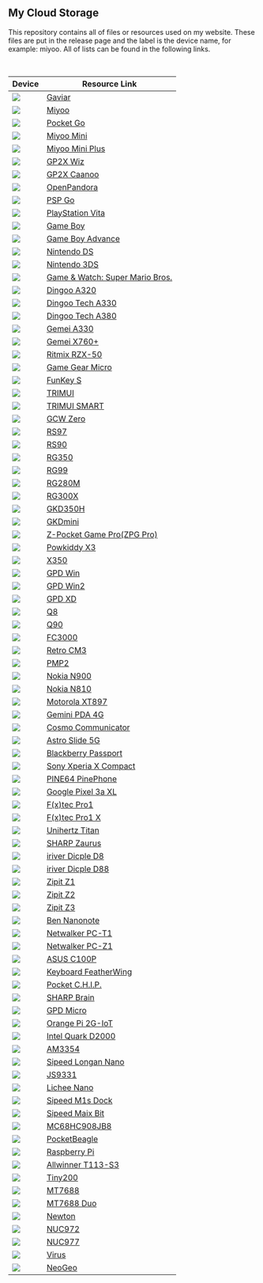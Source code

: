 ## My Cloud Storage
This repository contains all of files or resources used on my website. These files are put in the release page and the label is the device name, for example: miyoo. All of lists can be found in the following links.

&nbsp;

| Device | Resource Link |
| ------ | ------------- |
| ![](images/gaviar.jpg)  | [Gaviar](https://github.com/steward-fu/archives/releases/tag/f133) |
| ![](images/miyoo.jpg)  | [Miyoo](https://github.com/steward-fu/archives/releases/tag/miyoo) |
| ![](images/pocketgo.jpg)  | [Pocket Go](https://github.com/steward-fu/archives/releases/tag/pocketgo) |
| ![](images/miyoo-mini.jpg)  | [Miyoo Mini](https://github.com/steward-fu/archives/releases/tag/miyoo-mini) |
| ![](images/miyoo-mini-plus.jpg)  | [Miyoo Mini Plus](https://github.com/steward-fu/archives/releases/tag/miyoo-mini-plus) |
| ![](images/wiz.jpg)  | [GP2X Wiz](https://github.com/steward-fu/archives/releases/tag/wiz) |
| ![](images/caanoo.jpg)  | [GP2X Caanoo](https://github.com/steward-fu/archives/releases/tag/caanoo) |
| ![](images/pandora.jpg)  | [OpenPandora](https://github.com/steward-fu/archives/releases/tag/openpandora) |
| ![](images/pspgo.jpg)  | [PSP Go](https://github.com/steward-fu/archives/releases/tag/pspgo) |
| ![](images/psv2000.jpg)  | [PlayStation Vita](https://github.com/steward-fu/archives/releases/tag/psv) |
| ![](images/gb.jpg)  | [Game Boy](https://github.com/steward-fu/archives/releases/tag/gb) |
| ![](images/gba.jpg)  | [Game Boy Advance](https://github.com/steward-fu/archives/releases/tag/gba) |
| ![](images/ndsl.jpg)  | [Nintendo DS](https://github.com/steward-fu/archives/releases/tag/nds) |
| ![](images/3ds.jpg)  | [Nintendo 3DS](https://github.com/steward-fu/archives/releases/tag/3ds) |
| ![](images/gw.jpg)  | [Game & Watch: Super Mario Bros.](https://github.com/steward-fu/archives/releases/tag/gw) |
| ![](images/a320.jpg)  | [Dingoo A320](https://github.com/steward-fu/archives/releases/tag/a320) |
| ![](images/a330.jpg)  | [Dingoo Tech A330](https://github.com/steward-fu/archives/releases/tag/a330) |
| ![](images/a380.jpg)  | [Dingoo Tech A380](https://github.com/steward-fu/archives/releases/tag/a380) |
| ![](images/ga330.jpg)  | [Gemei A330](https://github.com/steward-fu/archives/releases/tag/ga330) |
| ![](images/x760p.jpg)  | [Gemei X760+](https://github.com/steward-fu/archives/releases/tag/x760p) |
| ![](images/rzx50.jpg)  | [Ritmix RZX-50](https://github.com/steward-fu/archives/releases/tag/rzx50) |
| ![](images/ggm.jpg)  | [Game Gear Micro](https://github.com/steward-fu/archives/releases/tag/ggm) |
| ![](images/funkeys.jpg)  | [FunKey S](https://github.com/steward-fu/archives/releases/tag/funkey-s) |
| ![](images/trimui.jpg)  | [TRIMUI](https://github.com/steward-fu/archives/releases/tag/trimui) |
| ![](images/trimui-smart.jpg)  | [TRIMUI SMART](https://github.com/steward-fu/archives/releases/tag/trimui-smart) |
| ![](images/gcw0.jpg)  | [GCW Zero](https://github.com/steward-fu/archives/releases/tag/gcw0) |
| ![](images/rs97.jpg)  | [RS97](https://github.com/steward-fu/archives/releases/tag/rs97) |
| ![](images/rs90.jpg)  | [RS90](https://github.com/steward-fu/archives/releases/tag/rs90) |
| ![](images/rg350.jpg)  | [RG350](https://github.com/steward-fu/archives/releases/tag/rg350) |
| ![](images/rg300.jpg)  | [RG99](https://github.com/steward-fu/archives/releases/tag/rg99) |
| ![](images/rg280m.jpg)  | [RG280M](https://github.com/steward-fu/archives/releases/tag/rg280m) |
| ![](images/rg300x.jpg)  | [RG300X](https://github.com/steward-fu/archives/releases/tag/rg300x) |
| ![](images/gkd350h.jpg)  | [GKD350H](https://github.com/steward-fu/archives/releases/tag/gkd350h) |
| ![](images/gkdmini.jpg)  | [GKDmini](https://github.com/steward-fu/archives/releases/tag/gkdmini) |
| ![](images/zpg-pro.jpg)  | [Z-Pocket Game Pro(ZPG Pro)](https://github.com/steward-fu/archives/releases/tag/zpg-pro) |
| ![](images/x3.jpg)  | [Powkiddy X3](https://github.com/steward-fu/archives/releases/tag/x3) |
| ![](images/x350.jpg)  | [X350](https://github.com/steward-fu/archives/releases/tag/x350) |
| ![](images/gpdwin.jpg)  | [GPD Win](https://github.com/steward-fu/archives/releases/tag/gpdwin) |
| ![](images/gpdwin2.jpg)  | [GPD Win2](https://github.com/steward-fu/archives/releases/tag/gpdwin2) |
| ![](images/gpdxd.jpg)  | [GPD XD](https://github.com/steward-fu/archives/releases/tag/gpdxd) |
| ![](images/q8.jpg)  | [Q8](https://github.com/steward-fu/archives/releases/tag/q8) |
| ![](images/q90.jpg)  | [Q90](https://github.com/steward-fu/archives/releases/tag/q90) |
| ![](images/fc3000.jpg)  | [FC3000](https://github.com/steward-fu/archives/releases/tag/fc3000) |
| ![](images/cm3.jpg)  | [Retro CM3](https://github.com/steward-fu/archives/releases/tag/retro-cm3) |
| ![](images/pmp2.jpg)  | [PMP2](https://github.com/steward-fu/archives/releases/tag/pmp-v) |
| ![](images/n900.jpg)  | [Nokia N900](https://github.com/steward-fu/archives/releases/tag/n900) |
| ![](images/n810.jpg)  | [Nokia N810](https://github.com/steward-fu/archives/releases/tag/n810) |
| ![](images/xt897.jpg)  | [Motorola XT897](https://github.com/steward-fu/archives/releases/tag/xt897) |
| ![](images/gemini-pda.jpg)  | [Gemini PDA 4G](https://github.com/steward-fu/archives/releases/tag/gemini-pda) |
| ![](images/cosmo.jpg)  | [Cosmo Communicator](https://github.com/steward-fu/archives/releases/tag/cosmo) |
| ![](images/astro.jpg)  | [Astro Slide 5G](https://github.com/steward-fu/archives/releases/tag/astro-slide-5g) |
| ![](images/q30.jpg)  | [Blackberry Passport](https://github.com/steward-fu/archives/releases/tag/q30) |
| ![](images/f5321.jpg)  | [Sony Xperia X Compact](https://github.com/steward-fu/archives/releases/tag/f5321) |
| ![](images/pinephone.jpg)  | [PINE64 PinePhone](https://github.com/steward-fu/archives/releases/tag/pinephone) |
| ![](images/pixel3axl.jpg)  | [Google Pixel 3a XL](https://github.com/steward-fu/archives/releases/tag/pixel-3a-xl) |
| ![](images/pro1.jpg)  | [F(x)tec Pro1](https://github.com/steward-fu/archives/releases/tag/pro1) |
| ![](images/pro1x.jpg)  | [F(x)tec Pro1 X](https://github.com/steward-fu/archives/releases/tag/pro1-x) |
| ![](images/titan.jpg)  | [Unihertz Titan](https://github.com/steward-fu/archives/releases/tag/titan) |
| ![](images/c3200.jpg)  | [SHARP Zaurus](https://github.com/steward-fu/archives/releases/tag/zaurus) |
| ![](images/d8.jpg)  | [iriver Dicple D8](https://github.com/steward-fu/archives/releases/tag/d8) |
| ![](images/d88.jpg)  | [iriver Dicple D88](https://github.com/steward-fu/archives/releases/tag/d88) |
| ![](images/zipit1.jpg)  | [Zipit Z1](https://github.com/steward-fu/archives/releases/tag/zipit-z1) |
| ![](images/zipit2.jpg)  | [Zipit Z2](https://github.com/steward-fu/archives/releases/tag/zipit-z2) |
| ![](images/zipit3.jpg)  | [Zipit Z3](https://github.com/steward-fu/archives/releases/tag/zipit-z3) |
| ![](images/nanonote.jpg)  | [Ben Nanonote](https://github.com/steward-fu/archives/releases/tag/nanonote) |
| ![](images/pc-t1.jpg)  | [Netwalker PC-T1](https://github.com/steward-fu/archives/releases/tag/pc-t1) |
| ![](images/pc-z1.jpg)  | [Netwalker PC-Z1](https://github.com/steward-fu/archives/releases/tag/pc-z1) |
| ![](images/c100p.jpg)  | [ASUS C100P](https://github.com/steward-fu/archives/releases/tag/c100p) |
| ![](images/featherwing.jpg)  | [Keyboard FeatherWing](https://github.com/steward-fu/archives/releases/tag/featherwing) |
| ![](images/pocketchip.jpg)  | [Pocket C.H.I.P.](https://github.com/steward-fu/archives/releases/tag/pocketchip) |
| ![](images/pw-sh3.jpg)  | [SHARP Brain](https://github.com/steward-fu/archives/releases/tag/sharp-brain) |
| ![](images/micropc.jpg)  | [GPD Micro](https://github.com/steward-fu/archives/releases/tag/gpdmicro) |
| ![](images/2g-iot.jpg)  | [Orange Pi 2G-IoT](https://github.com/steward-fu/archives/releases/tag/2g-iot) |
| ![](images/d2000.jpg)  | [Intel Quark D2000](https://github.com/steward-fu/archives/releases/tag/d2000) |
| ![](images/cm3354.jpg)  | [AM3354](https://github.com/steward-fu/archives/releases/tag/cm3354h) |
| ![](images/gd32vf103.jpg)  | [Sipeed Longan Nano](https://github.com/steward-fu/archives/releases/tag/gd32vf103) |
| ![](images/js9331.jpg)  | [JS9331](https://github.com/steward-fu/archives/releases/tag/js9331) |
| ![](images/lichee-nano.jpg)  | [Lichee Nano](https://github.com/steward-fu/archives/releases/tag/lichee-nano) |
| ![](images/m1s-dock.jpg)  | [Sipeed M1s Dock](https://github.com/steward-fu/archives/releases/tag/m1s-dock) |
| ![](images/k210.jpg)  | [Sipeed Maix Bit](https://github.com/steward-fu/archives/releases/tag/maix-bit) |
| ![](images/mc68hc908jb8.jpg)  | [MC68HC908JB8](https://github.com/steward-fu/archives/releases/tag/mc68hc908jb8) |
| ![](images/pb.jpg)  | [PocketBeagle](https://github.com/steward-fu/archives/releases/tag/pocketbeagle) |
| ![](images/pi-b.jpg)  | [Raspberry Pi](https://github.com/steward-fu/archives/releases/tag/raspberrypi-1) |
| ![](images/t113-s3.jpg)  | [Allwinner T113-S3](https://github.com/steward-fu/archives/releases/tag/t113-s3) |
| ![](images/tiny200.jpg)  | [Tiny200](https://github.com/steward-fu/archives/releases/tag/tiny200) |
| ![](images/smart_mt7688.jpg)  | [MT7688](https://github.com/steward-fu/archives/releases/tag/mt7688) |
| ![](images/smart_mt7688.jpg)  | [MT7688 Duo](https://github.com/steward-fu/archives/releases/tag/mt7688-duo) |
| ![](images/newton.jpg)  | [Newton](https://github.com/steward-fu/archives/releases/tag/newton) |
| ![](images/nuc972.jpg)  | [NUC972](https://github.com/steward-fu/archives/releases/tag/nuc972) |
| ![](images/nuc977.jpg)  | [NUC977](https://github.com/steward-fu/archives/releases/tag/nuc977) |
| ![](images/virus.jpg)  | [Virus](https://github.com/steward-fu/archives/releases/tag/hack) |
| ![](images/neogeo.jpg)  | [NeoGeo](https://github.com/steward-fu/archives/releases/tag/neogeo) |

